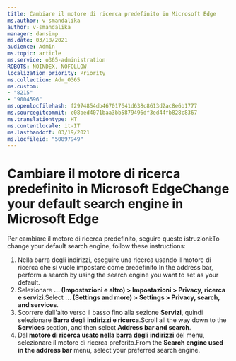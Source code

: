 ```yaml
---
title: Cambiare il motore di ricerca predefinito in Microsoft Edge
ms.author: v-smandalika
author: v-smandalika
manager: dansimp
ms.date: 03/18/2021
audience: Admin
ms.topic: article
ms.service: o365-administration
ROBOTS: NOINDEX, NOFOLLOW
localization_priority: Priority
ms.collection: Adm_O365
ms.custom:
- "8215"
- "9004596"
ms.openlocfilehash: f2974854db467017641d638c8613d2ac8e6b1777
ms.sourcegitcommit: c08bed4071baa3bb5879496df3ed44fb828c8367
ms.translationtype: HT
ms.contentlocale: it-IT
ms.lasthandoff: 03/19/2021
ms.locfileid: "50897949"
---
```

# <a name="change-your-default-search-engine-in-microsoft-edge"></a><span data-ttu-id="e4437-102">Cambiare il motore di ricerca predefinito in Microsoft Edge</span><span class="sxs-lookup"><span data-stu-id="e4437-102">Change your default search engine in Microsoft Edge</span></span>

<span data-ttu-id="e4437-103">Per cambiare il motore di ricerca predefinito, seguire queste istruzioni:</span><span class="sxs-lookup"><span data-stu-id="e4437-103">To change your default search engine, follow these instructions:</span></span>
1. <span data-ttu-id="e4437-104">Nella barra degli indirizzi, eseguire una ricerca usando il motore di ricerca che si vuole impostare come predefinito.</span><span class="sxs-lookup"><span data-stu-id="e4437-104">In the address bar, perform a search by using the search engine you want to set as your default.</span></span>
2. <span data-ttu-id="e4437-105">Selezionare **... (Impostazioni e altro) > Impostazioni > Privacy, ricerca e servizi**.</span><span class="sxs-lookup"><span data-stu-id="e4437-105">Select **... (Settings and more) > Settings > Privacy, search, and services**.</span></span>
3. <span data-ttu-id="e4437-106">Scorrere dall'alto verso il basso fino alla sezione **Servizi**, quindi selezionare **Barra degli indirizzi e ricerca**.</span><span class="sxs-lookup"><span data-stu-id="e4437-106">Scroll all the way down to the **Services** section, and then select **Address bar and search**.</span></span>
4. <span data-ttu-id="e4437-107">Dal **motore di ricerca usato nella barra degli indirizzi** del menu, selezionare il motore di ricerca preferito.</span><span class="sxs-lookup"><span data-stu-id="e4437-107">From the **Search engine used in the address bar** menu, select your preferred search engine.</span></span>


